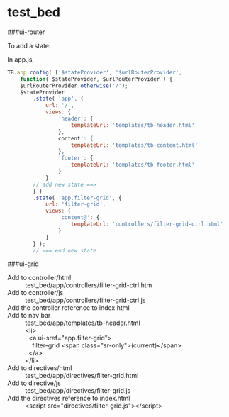 # test_bed

###ui-router

To add a state:

In app.js,

```javascript
TB.app.config( ['$stateProvider', '$urlRouterProvider',
    function( $stateProvider, $urlRouterProvider ) {
    $urlRouterProvider.otherwise('/');
    $stateProvider
        .state( 'app', {
            url: '/',
            views: {
                'header': { 
                    templateUrl: 'templates/tb-header.html'
                },
                content': { 
                    templateUrl: 'templates/tb-content.html'
                },
                'footer': { 
                    templateUrl: 'templates/tb-footer.html'
                }
            }
        // add new state ==>
        } )
        .state( 'app.filter-grid', {
            url: 'filter-grid',
            views: {
                'content@': {
                    templateUrl: 'controllers/filter-grid-ctrl.html'
                }
            }
        } );
        // <== end new state
```

###ui-grid

<dl>
    <dt>Add to controller/html</dt>
    <dd>test_bed/app/controllers/filter-grid-ctrl.htm<dd>
    <dt>Add to controller/js</dt>
    <dd>test_bed/app/controllers/filter-grid-ctrl.js</dd>
    <dt>Add the controller reference to index.html</dt> 
    <dd><script src="controllers/filter-grid-ctrl.js"></script></dd>
    <dt>Add to nav bar</dt>
    <dd>test_bed/app/templates/tb-header.html<br>
        &lt;li&gt;<br>
        &nbsp;&nbsp;&lt;a ui-sref="app.filter-grid"&gt;<br>
        &nbsp;&nbsp;&nbsp;&nbsp;filter-grid &lt;span class="sr-only"&gt;(current)&lt;/span&gt;<br>
        &nbsp;&nbsp;&lt;/a&gt;<br>
        &lt;/li&gt;
    </dd>
    <dt>Add to directives/html</dt>
    <dd>test_bed/app/directives/filter-grid.html</dd>
    <dt>Add to directive/js</dt>
    <dd>test_bed/app/directives/filter-grid.js</dd>
    <dt>Add the directives reference to index.html</dt>
    <dd>&lt;script src="directives/filter-grid.js"&gt;&lt;/script&gt;</dd>
</dl>
